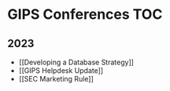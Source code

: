 # GIPS Conferences TOC
## 2023
- [[Developing a Database Strategy]]
- [[GIPS Helpdesk Update]]
- [[SEC Marketing Rule]]